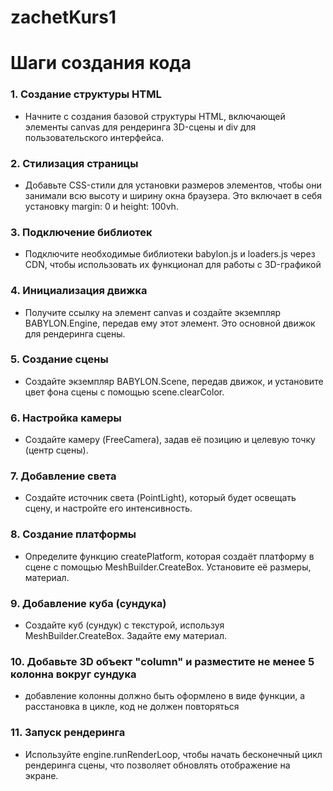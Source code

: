 # zachetKurs1

# Шаги создания кода

### 1. Создание структуры HTML

- Начните с создания базовой структуры HTML, включающей элементы canvas для рендеринга 3D-сцены и div для пользовательского интерфейса.

### 2. Стилизация страницы

- Добавьте CSS-стили для установки размеров элементов, чтобы они занимали всю высоту и ширину окна браузера. Это включает в себя установку margin: 0 и height: 100vh.

### 3. Подключение библиотек

- Подключите необходимые библиотеки babylon.js и loaders.js через CDN, чтобы использовать их функционал для работы с 3D-графикой
  
### 4. Инициализация движка

- Получите ссылку на элемент canvas и создайте экземпляр BABYLON.Engine, передав ему этот элемент. Это основной движок для рендеринга сцены.

### 5. Создание сцены

- Создайте экземпляр BABYLON.Scene, передав движок, и установите цвет фона сцены с помощью scene.clearColor.

### 6. Настройка камеры

- Создайте камеру (FreeCamera), задав её позицию и целевую точку (центр сцены).

### 7. Добавление света

- Создайте источник света (PointLight), который будет освещать сцену, и настройте его интенсивность.

### 8. Создание платформы

- Определите функцию createPlatform, которая создаёт платформу в сцене с помощью MeshBuilder.CreateBox. Установите её размеры, материал.

### 9. Добавление куба (сундука)

- Создайте куб (сундук) с текстурой, используя MeshBuilder.CreateBox. Задайте ему материал.

### 10. Добавьте 3D объект "column" и разместите не менее 5 колонна вокруг сундука

- добавление колонны должно быть оформлено в виде функции, а расстановка в цикле, код не должен повторяться

### 11. Запуск рендеринга

- Используйте engine.runRenderLoop, чтобы начать бесконечный цикл рендеринга сцены, что позволяет обновлять отображение на экране.

